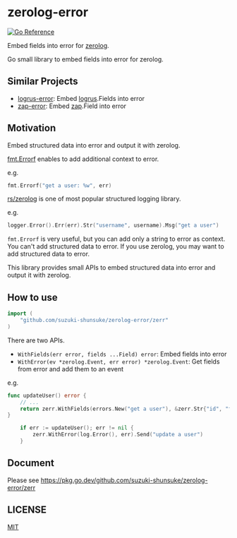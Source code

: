 # zerolog-error

[![Go Reference](https://pkg.go.dev/badge/github.com/suzuki-shunsuke/zerolog-error.svg)](https://pkg.go.dev/github.com/suzuki-shunsuke/zerolog-error)

Embed fields into error for [zerolog](https://github.com/rs/zerolog).

Go small library to embed fields into error for zerolog.

## Similar Projects

- [logrus-error](https://github.com/suzuki-shunsuke/logrus-error): Embed [logrus](https://github.com/sirupsen/logrus).Fields into error
- [zap-error](https://github.com/suzuki-shunsuke/zap-error): Embed [zap](https://github.com/uber-go/zap).Field into error

## Motivation

Embed structured data into error and output it with zerolog.

[fmt.Errorf](https://pkg.go.dev/fmt#Errorf) enables to add additional context to error.

e.g.

```go
fmt.Errorf("get a user: %w", err)
```

[rs/zerolog](https://github.com/rs/zerolog) is one of most popular structured logging library.

e.g.

```go
logger.Error().Err(err).Str("username", username).Msg("get a user")
```

`fmt.Errorf` is very useful, but you can add only a string to error as context. You can't add structured data to error.
If you use zerolog, you may want to add structured data to error.

This library provides small APIs to embed structured data into error and output it with zerolog.

## How to use

```go
import (
	"github.com/suzuki-shunsuke/zerolog-error/zerr"
)
```

There are two APIs.

- `WithFields(err error, fields ...Field) error`: Embed fields into error
- `WithError(ev *zerolog.Event, err error) *zerolog.Event`: Get fields from error and add them to an event

e.g.

```go
func updateUser() error {
	// ...
	return zerr.WithFields(errors.New("get a user"), &zerr.Str{"id", "foo"})
}
```

```go
	if err := updateUser(); err != nil {
		zerr.WithError(log.Error(), err).Send("update a user")
	}
```

## Document

Please see https://pkg.go.dev/github.com/suzuki-shunsuke/zerolog-error/zerr

## LICENSE

[MIT](LICENSE)
